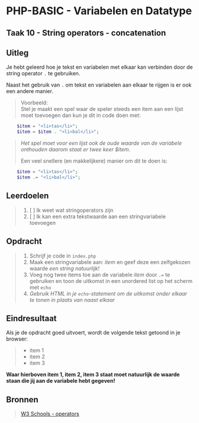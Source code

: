 # PHP-BASIC - Variabelen en Datatype

## Taak 10 - String operators - concatenation

## Uitleg

Je hebt geleerd hoe je tekst en variabelen met elkaar kan verbinden door de string operator `.` te gebruiken.

Naast het gebruik van `.` om tekst en variabelen aan elkaar te rijgen is er ook een andere manier.

>Voorbeeld:  
Stel je maakt een spel waar de speler steeds een item aan een lijst moet toevoegen dan kun je dit in code doen met:

```php
    $item = "<li>tas</li>";
    $item = $item . "<li>bal</li>";
```

>_Het spel moet voor een lijst ook de oude waarde van de variabele onthouden daarom staat er twee keer $item_.  
>
>Een veel snellere (en makkelijkere) manier om dit te doen is:

```php
    $item = "<li>tas</li>";
    $item .= "<li>bal</li>";
```
>
## Leerdoelen

>1. [ ] Ik weet wat stringoperators zijn
>2. [ ] Ik kan een extra tekstwaarde aan een stringvariabele toevoegen

## Opdracht

>1. Schrijf je code in `index.php`
>2. Maak een stringvariabele aan: _item_ en geef deze een zelfgekozen waarde _een string natuurlijk!_
>3. Voeg nog twee items toe aan de variabele _item_ door `.=` te gebruiken en toon de uitkomst in een unordered list op het scherm met `echo`
>4. _Gebruik HTML in je `echo`-statement om de uitkomst onder elkaar te tonen in plaats van naast elkaar_

## Eindresultaat

Als je de opdracht goed uitvoert, wordt de volgende tekst getoond in je browser:

>* item 1
>* item 2
>* item 3

__Waar hierboven item 1, item 2, item 3 staat moet natuurlijk de waarde staan die jij aan de variabele hebt gegeven!__

## Bronnen

>[W3 Schools - operators](https://www.w3schools.com/php/php_operators.asp)

<!--- ------------ DIT COMMENTAAR LATEN STAAN AUB ------------
------------------ ------------------------------ ------------
------------------ eagle ref:88708730
------------------ ------------------------------ ------------
------------------ DIT COMMENTAAR LATEN STAAN AUB -------- -->

